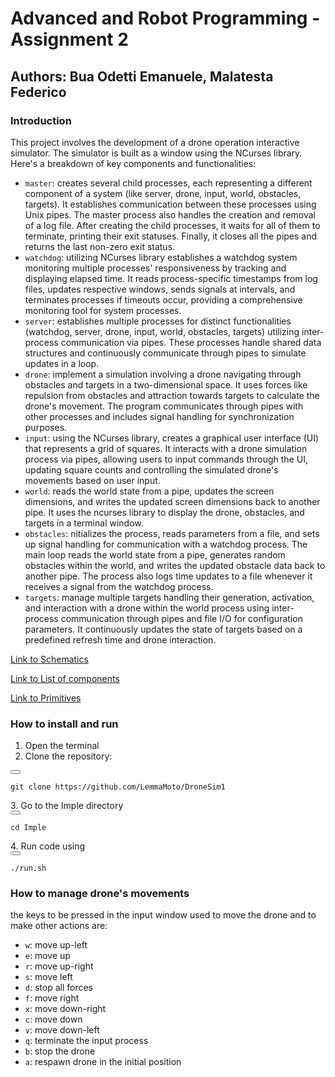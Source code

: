 # Advanced and Robot Programming - Assignment 2 #
## Authors: Bua Odetti Emanuele, Malatesta Federico ##

### Introduction ###
This project involves the development of a drone operation interactive simulator. The simulator is built as a window using the NCurses library. Here's a breakdown of key components and functionalities:
* `master`: creates several child processes, each representing a different component of a system (like server, drone, input, world, obstacles, targets). It establishes communication between these processes using Unix pipes. The master process also handles the creation and removal of a log file. After creating the child processes, it waits for all of them to terminate, printing their exit statuses. Finally, it closes all the pipes and returns the last non-zero exit status.
* `watchdog`: utilizing NCurses library establishes a watchdog system monitoring multiple processes' responsiveness by tracking and displaying elapsed time. It reads process-specific timestamps from log files, updates respective windows, sends signals at intervals, and terminates processes if timeouts occur, providing a comprehensive monitoring tool for system processes.
* `server`: establishes multiple processes for distinct functionalities (watchdog, server, drone, input, world, obstacles, targets) utilizing inter-process communication via pipes. These processes handle shared data structures and continuously communicate through pipes to simulate updates in a loop. 
* `drone`: implement a simulation involving a drone navigating through obstacles and targets in a two-dimensional space. It uses forces like repulsion from obstacles and attraction towards targets to calculate the drone's movement. The program communicates through pipes with other processes and includes signal handling for synchronization purposes.
* `input`: using the NCurses library, creates a graphical user interface (UI) that represents a grid of squares. It interacts with a drone simulation process via pipes, allowing users to input commands through the UI, updating square counts and controlling the simulated drone's movements based on user input.
* `world`: reads the world state from a pipe, updates the screen dimensions, and writes the updated screen dimensions back to another pipe. It uses the ncurses library to display the drone, obstacles, and targets in a terminal window.
* `obstacles`: nitializes the process, reads parameters from a file, and sets up signal handling for communication with a watchdog process. The main loop reads the world state from a pipe, generates random obstacles within the world, and writes the updated obstacle data back to another pipe. The process also logs time updates to a file whenever it receives a signal from the watchdog process.
* `targets`: manage multiple targets handling their generation, activation, and interaction with a drone within the world process using inter-process communication through pipes and file I/O for configuration parameters. It continuously updates the state of targets based on a predefined refresh time and drone interaction.

[Link to Schematics](https://github.com/LemmaMoto/DroneSim1/blob/assignment2/ARP_schematics.pdf)

[Link to List of components](https://github.com/LemmaMoto/DroneSim1/blob/assignment2/list_of_components.txt)

[Link to Primitives](https://github.com/LemmaMoto/DroneSim1/blob/assignment2/list_syscalls.txt)



### How to install and run ###
1. Open the terminal
2. Clone the repository:
<div>
  <button onclick="copyCode()"></button>
</div>
<pre><code id="codeBlock">git clone https://github.com/LemmaMoto/DroneSim1
</code></pre>
3. Go to the Imple directory 
<div>
  <button onclick="copyCode()"></button>
</div>
<pre><code id="codeBlock">cd Imple 
</code></pre>
4. Run code using 
<div>
  <button onclick="copyCode()"></button>
</div>
<pre><code id="codeBlock">./run.sh
</code></pre>

### How to manage drone's movements ###
the keys to be pressed in the input window used to move the drone and to make other actions are:
* `w`: move up-left
* `e`: move up
* `r`: move up-right
* `s`: move left
* `d`: stop all forces 
* `f`: move right
* `x`: move down-right
* `c`: move down
* `v`: move down-left
* `q`: terminate the input process
* `b`: stop the drone
* `a`: respawn drone in the initial position

